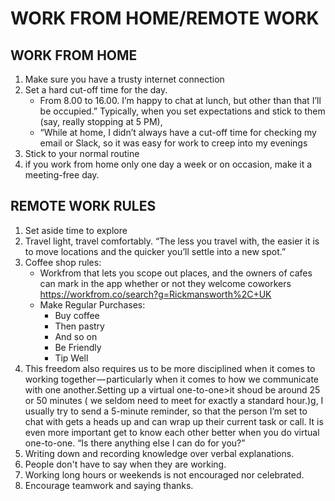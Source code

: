 # WORK FROM HOME/REMOTE WORK
## WORK FROM HOME
1.  Make sure you have a trusty internet connection
2.  Set a hard cut-off time for the day.
    -   From 8.00 to 16.00. I’m happy to chat at lunch, but other than that I’ll be occupied.” Typically, when you set expectations and stick to them (say, really stopping at 5 PM), 
    -   “While at home, I didn’t always have a cut-off time for checking my email or Slack, so it was easy for work to creep into my evenings
3.  Stick to your normal routine
4.  if you work from home only one day a week or on occasion, make it a meeting-free day.

## REMOTE WORK RULES
1.  Set aside time to explore
2.  Travel light, travel comfortably. “The less you travel with, the easier it is to move locations and the quicker you’ll settle into a new spot.”
3.  Coffee shop rules:
    -   Workfrom that lets you scope out places, and the owners of cafes can mark in the app whether or not they welcome coworkers https://workfrom.co/search?g=Rickmansworth%2C+UK
    -   Make Regular Purchases: 
        -   Buy coffee
        -   Then pastry
        -   And so on
        -   Be Friendly
        -   Tip Well
4.  This freedom also requires us to be more disciplined when it comes to working together — particularly when it comes to how we communicate with one another.Setting up a virtual one-to-one>it shoud be around 25 or 50 minutes ( we seldom need to meet for exactly a standard hour.)g, I usually try to send a 5-minute reminder, so that the person I’m set to chat with gets a heads up and can wrap up their current task or call. It is even more important get to know each other better when you do virtual one-to-one. “Is there anything else I can do for you?”
5.  Writing down and recording knowledge over verbal explanations.
6.  People don't have to say when they are working.
7.  Working long hours or weekends is not encouraged nor celebrated.
8.  Encourage teamwork and saying thanks.

